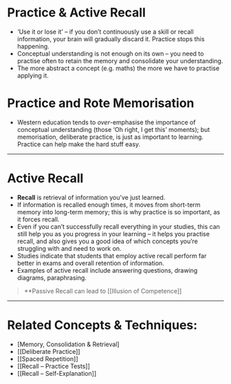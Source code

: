 # Practice & Active Recall

-   ‘Use it or lose it’ – if you don’t continuously use a skill or recall information, your brain will gradually discard it. Practice stops this happening.
-   Conceptual understanding is not enough on its own – you need to practise often to retain the memory and consolidate your understanding.
-   The more abstract a concept (e.g. maths) the more we have to practise applying it.

# Practice and Rote Memorisation

-   Western education tends to _over_\-emphasise the importance of conceptual understanding (those ‘Oh right, I get this’ moments); but memorisation, deliberate practice, is just as important to learning. Practice can help make the hard stuff easy.

---

# Active Recall

-   **Recall** is retrieval of information you’ve just learned.
-   If information is recalled enough times, it moves from short-term memory into long-term memory; this is why practice is so important, as it forces recall.
-   Even if you can’t successfully recall everything in your studies, this can still help you as you progress in your learning – it helps you practise recall, and also gives you a good idea of which concepts you’re struggling with and need to work on.
-   Studies indicate that students that employ active recall perform far better in exams and overall retention of information.
-   Examples of active recall include answering questions, drawing diagrams, paraphrasing.
> **Passive Recall can lead to [[Illusion of Competence]]
---

# Related Concepts & Techniques:

-   [Memory, Consolidation & Retrieval]
-   [[Deliberate Practice]]
-   [[Spaced Repetition]]
-   [[Recall – Practice Tests]]
-   [[Recall – Self-Explanation]]